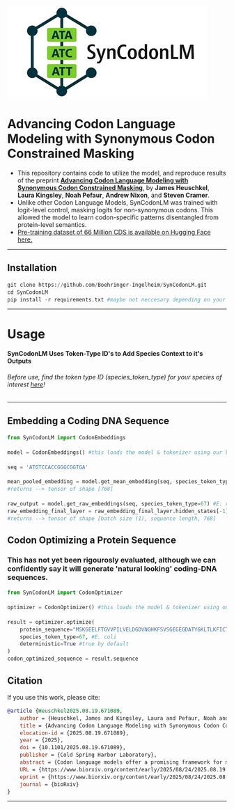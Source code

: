 ![SynCodonLM Logo](SynCodonLM/logo/logo.jpg)


# Advancing Codon Language Modeling with Synonymous Codon Constrained Masking



- This repository contains code to utilize the model, and reproduce results of the preprint [**Advancing Codon Language Modeling with Synonymous Codon Constrained Masking**](https://www.biorxiv.org/content/10.1101/2025.08.19.671089v1), by **James Heuschkel**, **Laura Kingsley**, **Noah Pefaur**, **Andrew Nixon**, and **Steven Cramer**.
- Unlike other Codon Language Models, SynCodonLM was trained with logit-level control, masking logits for non-synonymous codons. This allowed the model to learn codon-specific patterns disentangled from protein-level semantics.
- [Pre-training dataset of 66 Million CDS is available on Hugging Face here.](https://huggingface.co/datasets/jheuschkel/cds-dataset)
---
## Installation

```python
git clone https://github.com/Boehringer-Ingelheim/SynCodonLM.git
cd SynCodonLM
pip install -r requirements.txt #maybe not neccesary depending on your env :)
```
---
# Usage
#### SynCodonLM Uses Token-Type ID's to Add Species Context to it's Outputs
###### Before use, find the token type ID (species_token_type) for your species of interest [here](https://github.com/Boehringer-Ingelheim/SynCodonLM/blob/master/SynCodonLM/species_token_type.py)!
---
## Embedding a Coding DNA Sequence
```python
from SynCodonLM import CodonEmbeddings

model = CodonEmbeddings() #this loads the model & tokenizer using our built-in functions

seq = 'ATGTCCACCGGGCGGTGA'

mean_pooled_embedding = model.get_mean_embedding(seq, species_token_type=67) #E. coli
#returns --> tensor of shape [768]

raw_output = model.get_raw_embeddings(seq, species_token_type=67) #E. coli
raw_embedding_final_layer = raw_embedding_final_layer.hidden_states[-1] #treat this like a typical Hugging Face model dictionary based output!
#returns --> tensor of shape [batch size (1), sequence length, 768]
```
## Codon Optimizing a Protein Sequence
### This has not yet been rigourosly evaluated, although we can confidently say it will generate 'natural looking' coding-DNA sequences. 
```python
from SynCodonLM import CodonOptimizer

optimizer = CodonOptimizer() #this loads the model & tokenizer using our built-in functions

result = optimizer.optimize(
    protein_sequence="MSKGEELFTGVVPILVELDGDVNGHKFSVSGEGEGDATYGKLTLKFICTTGKLPVPWPTLVTTFSYGVQCFSRYPDHMKRHDFFKSAMPEGYVQERTIFFKDDGNYKTRAEVKFEGDTLVNRIELKGIDFKEDGNILGHKLEYNYNSHNVYIMADKQKNGIKVNFKIRHNIEDGSVQLADHYQQNTPIGDGPVLLPDNHYLSTQSALSKDPNEKRDHMVLLEFVTAAGITLGMDELYK", #GFP 
    species_token_type=67, #E. coli
    deterministic=True #true by default
)
codon_optimized_sequence = result.sequence
```

## Citation
If you use this work, please cite:
```bibtex
@article {Heuschkel2025.08.19.671089,
	author = {Heuschkel, James and Kingsley, Laura and Pefaur, Noah and Nixon, Andrew and Cramer, Steven},
	title = {Advancing Codon Language Modeling with Synonymous Codon Constrained Masking},
	elocation-id = {2025.08.19.671089},
	year = {2025},
	doi = {10.1101/2025.08.19.671089},
	publisher = {Cold Spring Harbor Laboratory},
	abstract = {Codon language models offer a promising framework for modeling protein-coding DNA sequences, yet current approaches often conflate codon usage with amino acid semantics, limiting their ability to capture DNA-level biology. We introduce SynCodonLM, a codon language model that enforces a biologically grounded constraint: masked codons are only predicted from synonymous options, guided by the known protein sequence. This design disentangles codon-level from protein-level semantics, enabling the model to learn nucleotide-specific patterns. The constraint is implemented by masking non-synonymous codons from the prediction space prior to softmax. Unlike existing models, which cluster codons by amino acid identity, SynCodonLM clusters by nucleotide properties, revealing structure aligned with DNA-level biology. Furthermore, SynCodonLM outperforms existing models on 6 of 7 benchmarks sensitive to DNA-level features, including mRNA and protein expression. Our approach advances domain-specific representation learning and opens avenues for sequence design in synthetic biology, as well as deeper insights into diverse bioprocesses.Competing Interest StatementThe authors have declared no competing interest.},
	URL = {https://www.biorxiv.org/content/early/2025/08/24/2025.08.19.671089},
	eprint = {https://www.biorxiv.org/content/early/2025/08/24/2025.08.19.671089.full.pdf},
	journal = {bioRxiv}
}
```
----



